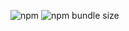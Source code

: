 ![npm](https://img.shields.io/npm/v/creations-of-god) ![npm bundle size](https://img.shields.io/bundlephobia/min/creations-of-god)
